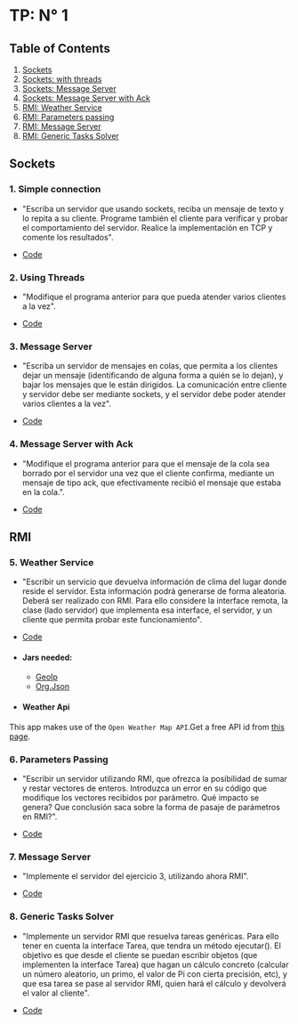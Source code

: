 # TP: N° 1

## Table of Contents
1. [Sockets](#1-simple-connection)
2. [Sockets: with threads](#2-using-threads)
3. [Sockets: Message Server](#3-message-server)
4. [Sockets: Message Server with Ack](#3-message-server-with-ack)
5. [RMI: Weather Service](#3-weather-service)
6. [RMI: Parameters passing](#3-parameters-passing)
7. [RMI: Message Server](#3-message-server)
8. [RMI: Generic Tasks Solver](#3-generic-tasks-solver)

## Sockets
### 1. Simple connection
- "Escriba un servidor que usando sockets, reciba un mensaje de texto y lo repita a su cliente. Programe también el cliente para verificar y probar el comportamiento del servidor. Realice la implementación en TCP y comente los resultados".

- [Code](Ex01)

### 2. Using Threads

- "Modifique el programa anterior para que pueda atender varios clientes a la vez".

- [Code](Ex02)

### 3. Message Server

- "Escriba un servidor de mensajes en colas, que permita a los clientes dejar un mensaje (identificando de alguna forma a quién se lo dejan), y bajar los mensajes que le están dirigidos. La comunicación entre cliente y servidor debe ser mediante sockets, y el servidor debe poder atender varios clientes a la vez".

- [Code](Ex03)

### 4. Message Server with Ack

- "Modifique el programa anterior para que el mensaje de la cola sea borrado por el servidor una vez que el cliente confirma, mediante un mensaje de tipo ack, que efectivamente recibió el mensaje que estaba en la cola.".

- [Code](Ex04)

## RMI

### 5. Weather Service

- "Escribir un servicio que devuelva información de clima del lugar donde reside el servidor. Esta información podrá generarse de forma aleatoria. Deberá ser realizado con RMI. Para ello considere la interface remota, la clase (lado servidor) que implementa esa interface, el servidor, y un cliente que permita probar este funcionamiento".

- [Code](Ex05)

- #### Jars needed:
  - [GeoIp](https://drive.google.com/file/d/0B13cNeaiufwVdm1lNWN0TXFtX3M/view?usp=sharing)
  - [Org.Json](https://drive.google.com/file/d/0B13cNeaiufwVQlg3MF9xek01VkE/view?usp=sharing)
- #### Weather Api
This app makes use of the `Open Weather Map API`.Get a free API id from [this page](https://openweathermap.org/appid).



### 6. Parameters Passing

- "Escribir un servidor utilizando RMI, que ofrezca la posibilidad de sumar y restar vectores de enteros. Introduzca un error en su código que modifique los vectores  recibidos por parámetro. Qué impacto se genera? Que conclusión saca sobre la forma de pasaje de parámetros en RMI?".

- [Code](Ex06)


### 7. Message Server

- "Implemente el servidor del ejercicio 3, utilizando ahora RMI".

- [Code](Ex07)

### 8. Generic Tasks Solver

- "Implemente un servidor RMI que resuelva tareas genéricas. Para ello tener en cuenta la interface Tarea, 	que tendra un método ejecutar(). El objetivo es que desde el cliente se puedan escribir objetos (que implementen la interface Tarea) que hagan un cálculo concreto (calcular un número aleatorio, un primo, el valor de Pi con cierta precisión, etc), y que esa tarea se pase al servidor RMI, quien hará el cálculo y devolverá el valor al cliente".

- [Code](Ex08)
